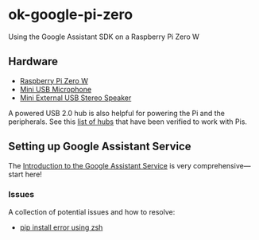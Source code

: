 # ok-google-pi-zero

Using the Google Assistant SDK on a Raspberry Pi Zero W

## Hardware

* [Raspberry Pi Zero W](https://www.raspberrypi.org/products/raspberry-pi-zero-w/)
* [Mini USB Microphone](https://www.adafruit.com/product/3367)
* [Mini External USB Stereo Speaker](https://www.adafruit.com/product/3369)

A powered USB 2.0 hub is also helpful for powering the Pi and the peripherals. See this [list of hubs](https://elinux.org/RPi_Powered_USB_Hubs) that have been verified to work with Pis.

## Setting up Google Assistant Service

The [Introduction to the Google Assistant Service](https://developers.google.com/assistant/sdk/guides/service/python/) is very comprehensive&mdash;start here!

### Issues

A collection of potential issues and how to resolve:

* [pip install error using zsh](https://github.com/googlesamples/assistant-sdk-python/issues/28)
